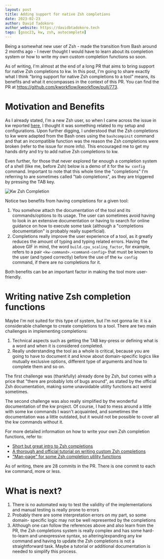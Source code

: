```yaml
---
layout: post
title: Adding support for native Zsh completions
date: 2023-02-23
author: David Tadokoro
author_website: https://davidbtadokoro.tech
tags: [gsoc23, kw, zsh, autocomplete]
---
```


Being a somewhat new user of Zsh - made the transition from Bash around 2
months ago - I never thought I would have to learn about its completion
system or how to write my own custom completion functions so soon.

As of writing, I'm almost at the end of a long PR that aims to bring support
for native Zsh completions to kw. In this post, I'm going to share exactly
what I think "bring support for native Zsh completions to a tool" means, its
benefits and what it encompasses in the context of this PR. You can find the PR
at <https://github.com/kworkflow/kworkflow/pull/773>.

# Motivation and Benefits

As I already stated, I'm a new Zsh user, so when I came across the issue in kw
reported [here](https://github.com/kworkflow/kworkflow/issues/501), I thought it was something related to my setup and configurations.
Upon further digging, I understood that the Zsh completions to kw were adapted
from the Bash ones using the `bashcompinit` command and that an incompatible
function was the reason the Zsh completions were broken (refer to the issue for
more info). This encouraged me to get my hands dirty and try to add native Zsh
completions to kw.

Even further, for those that never explored far enough a completion system of a
shell (like me, before Zsh) below is a demo of it for the `kw config` command.
Important to note that this whole time the "completions" I'm referring to are
sometimes called "tab completions", as they are triggered by pressing the TAB
key.

![Kw Zsh Completion]({{site.url}}/images/gifs/kw-zsh-completion.gif)

Notice two benefits from having completions for a given tool:

1. You somehow attach the documentation of the tool and its commands/options
   to its usage. The user can sometimes avoid having to look in an extensive
   documentation or having to search for online guidance on how to execute some
   task (although a "completions documentation" is probably really superficial).
2. Completions really improve the user experience of a tool, as it greatly
   reduces the amount of typing and typing related errors. Having the above GIF
   in mind, the word `build.cpu_scaling_factor`, for example, refers to a pair
   `<kw-command>.<command-config>` that must be known to the user (and typed
   correctly) before the use of the `kw config` command, if there are no
   completions for it.

Both benefits can be an important factor in making the tool more user-friendly.

# Writing native Zsh completion functions

Maybe I'm not suited for this type of system, but I'm not gonna lie: it is a
considerable challenge to create completions to a tool. There are two main
challenges in implementing completions:

1. Technical aspects such as getting the TAB key-press or defining what is a word
   and when it is considered completed.
2. Really understanding the tool as a whole is critical, because you are going to
   have to document it and know about domain-specific logics like mutually
   exclusive options, different type of arguments and how to complete them and
   so on.

The first challenge was (thankfully) already done by Zsh, but comes with a price
that "there are probably lots of bugs around", as stated by the official Zsh
documentation, making some unavoidable utility functions act weird sometimes.

The second challenge was also really simplified by the wonderful documentation
of the kw project. Of course, I had to mess around a little with some kw commands
I wasn't acquainted, and sometimes the documentation was a little outdated, but
it would not be possible to cover all the kw commands without it.

For more detailed information on how to write your own Zsh completion functions,
refer to:

* [Short but great intro to Zsh completions](https://github.com/zsh-users/zsh-completions/blob/master/zsh-completions-howto.org#writing-your-own-completion-functions)
* [A thorough and official tutorial on writing custom Zsh completions](https://zsh.sourceforge.io/Guide/zshguide06.html)
* ["Man-page" for some Zsh completion utility functions](https://zsh.sourceforge.io/Doc/Release/Completion-System.html#Completion-Functions)

As of writing, there are 28 commits in the PR. There is one commit to each kw
command, more or less.

# What is next?

1. There is no automated way to test the validity of the implementations and
   manual testing is really prone to errors
2. Probably there are some interpretation errors on my part, so some domain-
   specific logic may not be well represented by the completions
3. Although one can follow the references above and also learn from the PR,
   the Zsh completions system is really complex and has some hard-to-learn and
   unexpressive syntax, so altering/expanding any kw command and having to
   update the Zsh completions is not a straightforward task. Maybe a tutorial
   or additional documentation is needed to simplify this process.
